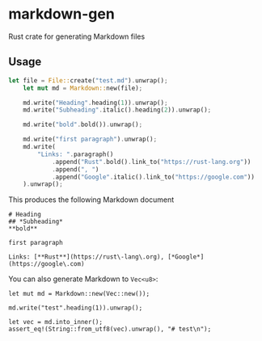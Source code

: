 # markdown-gen
Rust crate for generating Markdown files
## Usage
```rust
let file = File::create("test.md").unwrap();
    let mut md = Markdown::new(file);

    md.write("Heading".heading(1)).unwrap();
    md.write("Subheading".italic().heading(2)).unwrap();

    md.write("bold".bold()).unwrap();

    md.write("first paragraph").unwrap();
    md.write(
        "Links: ".paragraph()
            .append("Rust".bold().link_to("https://rust-lang.org"))
            .append(", ")
            .append("Google".italic().link_to("https://google.com"))
    ).unwrap();
```
This produces the following Markdown document
```
# Heading
## *Subheading*
**bold**

first paragraph

Links: [**Rust**](https://rust\-lang\.org), [*Google*](https://google\.com)
```

You can also generate Markdown to `Vec<u8>`:
```
let mut md = Markdown::new(Vec::new());

md.write("test".heading(1)).unwrap();

let vec = md.into_inner();
assert_eq!(String::from_utf8(vec).unwrap(), "# test\n");
```
